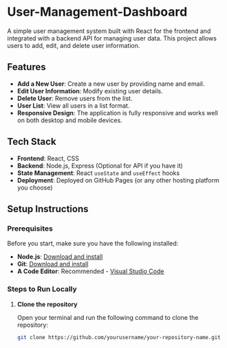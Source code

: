 # User-Management-Dashboard

A simple user management system built with React for the frontend and integrated with a backend API for managing user data. This project allows users to add, edit, and delete user information.

## Features

- **Add a New User**: Create a new user by providing name and email.
- **Edit User Information**: Modify existing user details.
- **Delete User**: Remove users from the list.
- **User List**: View all users in a list format.
- **Responsive Design**: The application is fully responsive and works well on both desktop and mobile devices.

## Tech Stack

- **Frontend**: React, CSS
- **Backend**: Node.js, Express (Optional for API if you have it)
- **State Management**: React `useState` and `useEffect` hooks
- **Deployment**: Deployed on GitHub Pages (or any other hosting platform you choose)

## Setup Instructions

### Prerequisites

Before you start, make sure you have the following installed:

- **Node.js**: [Download and install](https://nodejs.org/)
- **Git**: [Download and install](https://git-scm.com/)
- **A Code Editor**: Recommended - [Visual Studio Code](https://code.visualstudio.com/)

### Steps to Run Locally

1. **Clone the repository**

   Open your terminal and run the following command to clone the repository:

   ```bash
   git clone https://github.com/yourusername/your-repository-name.git
